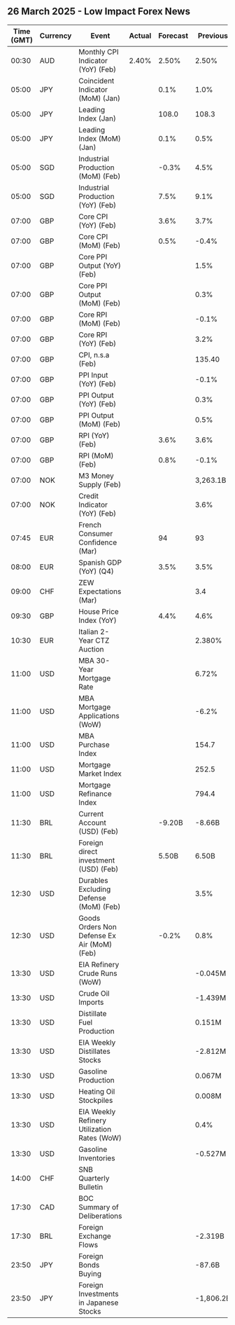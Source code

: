 ## 26 March 2025 - Low Impact Forex News

| Time (GMT) | Currency | Event | Actual | Forecast | Previous |
|------|----------|-------|--------|----------|----------|
| 00:30 | AUD | Monthly CPI Indicator (YoY) (Feb) | 2.40% | 2.50% | 2.50% |
| 05:00 | JPY | Coincident Indicator (MoM) (Jan) |  | 0.1% | 1.0% |
| 05:00 | JPY | Leading Index (Jan) |  | 108.0 | 108.3 |
| 05:00 | JPY | Leading Index (MoM) (Jan) |  | 0.1% | 0.5% |
| 05:00 | SGD | Industrial Production (MoM) (Feb) |  | -0.3% | 4.5% |
| 05:00 | SGD | Industrial Production (YoY) (Feb) |  | 7.5% | 9.1% |
| 07:00 | GBP | Core CPI (YoY) (Feb) |  | 3.6% | 3.7% |
| 07:00 | GBP | Core CPI (MoM) (Feb) |  | 0.5% | -0.4% |
| 07:00 | GBP | Core PPI Output (YoY) (Feb) |  |  | 1.5% |
| 07:00 | GBP | Core PPI Output (MoM) (Feb) |  |  | 0.3% |
| 07:00 | GBP | Core RPI (MoM) (Feb) |  |  | -0.1% |
| 07:00 | GBP | Core RPI (YoY) (Feb) |  |  | 3.2% |
| 07:00 | GBP | CPI, n.s.a (Feb) |  |  | 135.40 |
| 07:00 | GBP | PPI Input (YoY) (Feb) |  |  | -0.1% |
| 07:00 | GBP | PPI Output (YoY) (Feb) |  |  | 0.3% |
| 07:00 | GBP | PPI Output (MoM) (Feb) |  |  | 0.5% |
| 07:00 | GBP | RPI (YoY) (Feb) |  | 3.6% | 3.6% |
| 07:00 | GBP | RPI (MoM) (Feb) |  | 0.8% | -0.1% |
| 07:00 | NOK | M3 Money Supply (Feb) |  |  | 3,263.1B |
| 07:00 | NOK | Credit Indicator (YoY) (Feb) |  |  | 3.6% |
| 07:45 | EUR | French Consumer Confidence (Mar) |  | 94 | 93 |
| 08:00 | EUR | Spanish GDP (YoY) (Q4) |  | 3.5% | 3.5% |
| 09:00 | CHF | ZEW Expectations (Mar) |  |  | 3.4 |
| 09:30 | GBP | House Price Index (YoY) |  | 4.4% | 4.6% |
| 10:30 | EUR | Italian 2-Year CTZ Auction |  |  | 2.380% |
| 11:00 | USD | MBA 30-Year Mortgage Rate |  |  | 6.72% |
| 11:00 | USD | MBA Mortgage Applications (WoW) |  |  | -6.2% |
| 11:00 | USD | MBA Purchase Index |  |  | 154.7 |
| 11:00 | USD | Mortgage Market Index |  |  | 252.5 |
| 11:00 | USD | Mortgage Refinance Index |  |  | 794.4 |
| 11:30 | BRL | Current Account (USD) (Feb) |  | -9.20B | -8.66B |
| 11:30 | BRL | Foreign direct investment (USD) (Feb) |  | 5.50B | 6.50B |
| 12:30 | USD | Durables Excluding Defense (MoM) (Feb) |  |  | 3.5% |
| 12:30 | USD | Goods Orders Non Defense Ex Air (MoM) (Feb) |  | -0.2% | 0.8% |
| 13:30 | USD | EIA Refinery Crude Runs (WoW) |  |  | -0.045M |
| 13:30 | USD | Crude Oil Imports |  |  | -1.439M |
| 13:30 | USD | Distillate Fuel Production |  |  | 0.151M |
| 13:30 | USD | EIA Weekly Distillates Stocks |  |  | -2.812M |
| 13:30 | USD | Gasoline Production |  |  | 0.067M |
| 13:30 | USD | Heating Oil Stockpiles |  |  | 0.008M |
| 13:30 | USD | EIA Weekly Refinery Utilization Rates (WoW) |  |  | 0.4% |
| 13:30 | USD | Gasoline Inventories |  |  | -0.527M |
| 14:00 | CHF | SNB Quarterly Bulletin |  |  |  |
| 17:30 | CAD | BOC Summary of Deliberations |  |  |  |
| 17:30 | BRL | Foreign Exchange Flows |  |  | -2.319B |
| 23:50 | JPY | Foreign Bonds Buying |  |  | -87.6B |
| 23:50 | JPY | Foreign Investments in Japanese Stocks |  |  | -1,806.2B |
